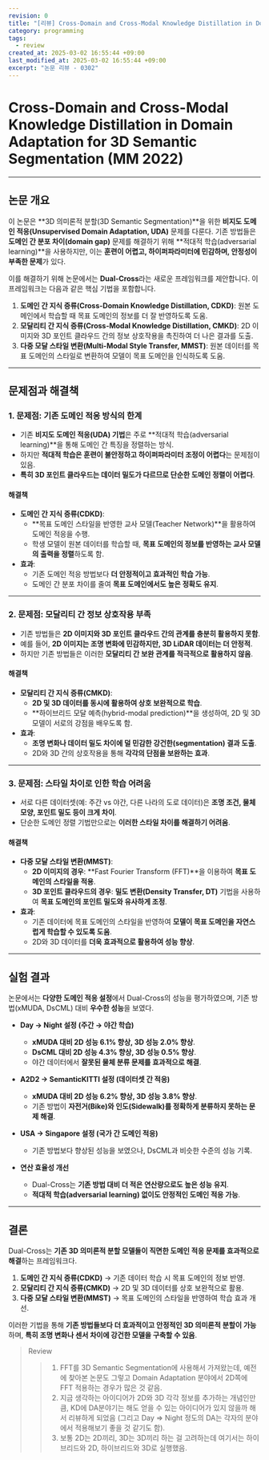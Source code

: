 ```yaml
---
revision: 0
title: "[리뷰] Cross-Domain and Cross-Modal Knowledge Distillation in Domain Adaptation for 3D Semantic Segmentation (MM 2022)"
category: programming
tags:
  - review
created_at: 2025-03-02 16:55:44 +09:00
last_modified_at: 2025-03-02 16:55:44 +09:00
excerpt: "논문 리뷰 - 0302"
---
```


# Cross-Domain and Cross-Modal Knowledge Distillation in Domain Adaptation for 3D Semantic Segmentation (MM 2022)


---

## **논문 개요**
이 논문은 **3D 의미론적 분할(3D Semantic Segmentation)**을 위한 **비지도 도메인 적응(Unsupervised Domain Adaptation, UDA)** 문제를 다룬다. 기존 방법들은 **도메인 간 분포 차이(domain gap)** 문제를 해결하기 위해 **적대적 학습(adversarial learning)**을 사용하지만, 이는 **훈련이 어렵고, 하이퍼파라미터에 민감하며, 안정성이 부족한 문제**가 있다.

이를 해결하기 위해 논문에서는 **Dual-Cross**라는 새로운 프레임워크를 제안합니다. 이 프레임워크는 다음과 같은 핵심 기법을 포함합니다.
1. **도메인 간 지식 증류(Cross-Domain Knowledge Distillation, CDKD)**: 원본 도메인에서 학습할 때 목표 도메인의 정보를 더 잘 반영하도록 도움.
2. **모달리티 간 지식 증류(Cross-Modal Knowledge Distillation, CMKD)**: 2D 이미지와 3D 포인트 클라우드 간의 정보 상호작용을 촉진하여 더 나은 결과를 도출.
3. **다중 모달 스타일 변환(Multi-Modal Style Transfer, MMST)**: 원본 데이터를 목표 도메인의 스타일로 변환하여 모델이 목표 도메인을 인식하도록 도움.

---

## **문제점과 해결책**
### **1. 문제점: 기존 도메인 적응 방식의 한계**
- 기존 **비지도 도메인 적응(UDA) 기법**은 주로 **적대적 학습(adversarial learning)**을 통해 도메인 간 특징을 정렬하는 방식.
- 하지만 **적대적 학습은 훈련이 불안정하고 하이퍼파라미터 조정이 어렵다**는 문제점이 있음.
- **특히 3D 포인트 클라우드는 데이터 밀도가 다르므로 단순한 도메인 정렬이 어렵다**.

#### **해결책**
- **도메인 간 지식 증류(CDKD)**:
  - **목표 도메인 스타일을 반영한 교사 모델(Teacher Network)**을 활용하여 도메인 적응을 수행.
  - 학생 모델이 원본 데이터를 학습할 때, **목표 도메인의 정보를 반영하는 교사 모델의 출력을 정렬**하도록 함.
- **효과**:
  - 기존 도메인 적응 방법보다 **더 안정적이고 효과적인 학습 가능**.
  - 도메인 간 분포 차이를 줄여 **목표 도메인에서도 높은 정확도 유지**.

---

### **2. 문제점: 모달리티 간 정보 상호작용 부족**
- 기존 방법들은 **2D 이미지와 3D 포인트 클라우드 간의 관계를 충분히 활용하지 못함**.
- 예를 들어, **2D 이미지는 조명 변화에 민감하지만, 3D LiDAR 데이터는 더 안정적**.
- 하지만 기존 방법들은 이러한 **모달리티 간 보완 관계를 적극적으로 활용하지 않음**.

#### **해결책**
- **모달리티 간 지식 증류(CMKD)**:
  - **2D 및 3D 데이터를 동시에 활용하여 상호 보완적으로 학습**.
  - **하이브리드 모달 예측(hybrid-modal prediction)**을 생성하여, 2D 및 3D 모델이 서로의 강점을 배우도록 함.
- **효과**:
  - **조명 변화나 데이터 밀도 차이에 덜 민감한 강건한(segmentation) 결과 도출**.
  - 2D와 3D 간의 상호작용을 통해 **각각의 단점을 보완하는 효과**.

---

### **3. 문제점: 스타일 차이로 인한 학습 어려움**
- 서로 다른 데이터셋(예: 주간 vs 야간, 다른 나라의 도로 데이터)은 **조명 조건, 물체 모양, 포인트 밀도 등이 크게 차이**.
- 단순한 도메인 정렬 기법만으로는 **이러한 스타일 차이를 해결하기 어려움**.

#### **해결책**
- **다중 모달 스타일 변환(MMST)**:
  - **2D 이미지의 경우**: **Fast Fourier Transform (FFT)**을 이용하여 **목표 도메인의 스타일을 적용**.
  - **3D 포인트 클라우드의 경우**: **밀도 변환(Density Transfer, DT)** 기법을 사용하여 **목표 도메인의 포인트 밀도와 유사하게 조정**.
- **효과**:
  - 기존 데이터에 목표 도메인의 스타일을 반영하여 **모델이 목표 도메인을 자연스럽게 학습할 수 있도록 도움**.
  - 2D와 3D 데이터를 **더욱 효과적으로 활용하여 성능 향상**.

---

## **실험 결과**
논문에서는 **다양한 도메인 적응 설정**에서 Dual-Cross의 성능을 평가하였으며, 기존 방법(xMUDA, DsCML) 대비 **우수한 성능**을 보였다.

- **Day → Night 설정 (주간 → 야간 학습)**
  - **xMUDA 대비 2D 성능 6.1% 향상, 3D 성능 2.0% 향상**.
  - **DsCML 대비 2D 성능 4.3% 향상, 3D 성능 0.5% 향상**.
  - 야간 데이터에서 **잘못된 물체 분류 문제를 효과적으로 해결**.

- **A2D2 → SemanticKITTI 설정 (데이터셋 간 적응)**
  - **xMUDA 대비 2D 성능 6.2% 향상, 3D 성능 3.8% 향상**.
  - 기존 방법이 **자전거(Bike)와 인도(Sidewalk)를 정확하게 분류하지 못하는 문제 해결**.

- **USA → Singapore 설정 (국가 간 도메인 적응)**
  - 기존 방법보다 향상된 성능을 보였으나, DsCML과 비슷한 수준의 성능 기록.

- **연산 효율성 개선**
  - Dual-Cross는 **기존 방법 대비 더 적은 연산량으로도 높은 성능 유지**.
  - **적대적 학습(adversarial learning) 없이도 안정적인 도메인 적응 가능**.

---

## **결론**
Dual-Cross는 **기존 3D 의미론적 분할 모델들이 직면한 도메인 적응 문제를 효과적으로 해결**하는 프레임워크다.

1. **도메인 간 지식 증류(CDKD)** → 기존 데이터 학습 시 목표 도메인의 정보 반영.
2. **모달리티 간 지식 증류(CMKD)** → 2D 및 3D 데이터를 상호 보완적으로 활용.
3. **다중 모달 스타일 변환(MMST)** → 목표 도메인의 스타일을 반영하여 학습 효과 개선.

이러한 기법을 통해 **기존 방법들보다 더 효과적이고 안정적인 3D 의미론적 분할이 가능**하며, **특히 조명 변화나 센서 차이에 강건한 모델을 구축할 수 있음**.

> Review
>> 1. FFT를 3D Semantic Segmentation에 사용해서 가져왔는데, 예전에 찾아본 논문도 그렇고 Domain Adaptation 분야에서 2D쪽에 FFT 적용하는 경우가 많은 것 같음.
>> 2. 지금 생각하는 아이디어가 2D와 3D 각각 정보를 추가하는 개념인만큼, KD에 DA분야기는 해도 얻을 수 있는 아이디어가 있지 않을까 해서 리뷰하게 되었음 (그리고 Day => Night 정도의 DA는 각자의 분야에서 적용해보기 좋을 것 같기도 함).
>> 3. 보통 2D는 2D끼리, 3D는 3D끼리 하는 걸 고려하는데 여기서는 하이브리드와 2D, 하이브리드와 3D로 실행했음.